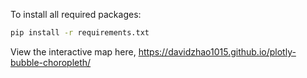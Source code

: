 To install all required packages: 
```bash
pip install -r requirements.txt
```

View the interactive map here, https://davidzhao1015.github.io/plotly-bubble-choropleth/
